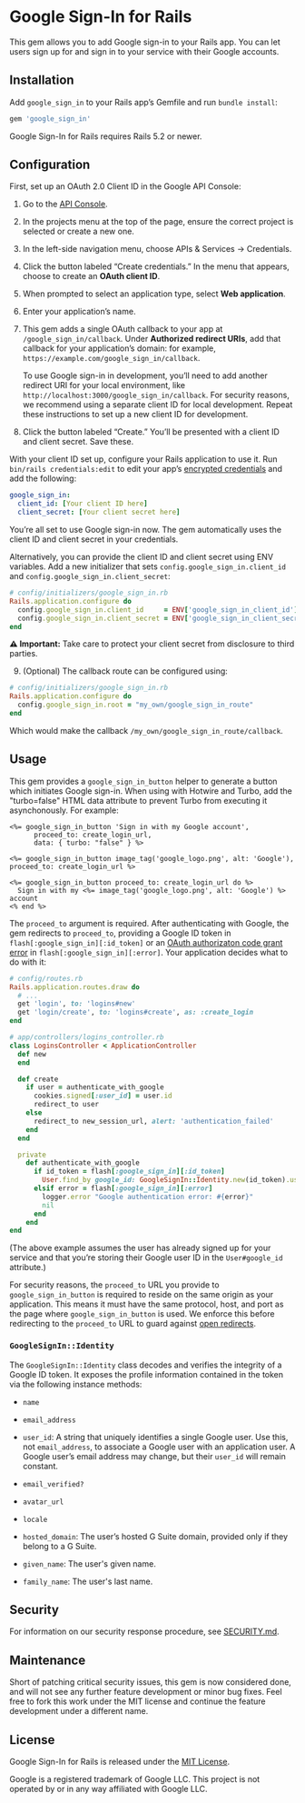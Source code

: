 # Google Sign-In for Rails

This gem allows you to add Google sign-in to your Rails app. You can let users sign up for and sign in to your service
with their Google accounts.


## Installation

Add `google_sign_in` to your Rails app’s Gemfile and run `bundle install`:

```ruby
gem 'google_sign_in'
```

Google Sign-In for Rails requires Rails 5.2 or newer.


## Configuration

First, set up an OAuth 2.0 Client ID in the Google API Console:

1. Go to the [API Console](https://console.developers.google.com/apis/credentials).

2. In the projects menu at the top of the page, ensure the correct project is selected or create a new one.

3. In the left-side navigation menu, choose APIs & Services → Credentials.

4. Click the button labeled “Create credentials.” In the menu that appears, choose to create an **OAuth client ID**.

5. When prompted to select an application type, select **Web application**.

6. Enter your application’s name.

7. This gem adds a single OAuth callback to your app at `/google_sign_in/callback`. Under **Authorized redirect URIs**,
   add that callback for your application’s domain: for example, `https://example.com/google_sign_in/callback`.

   To use Google sign-in in development, you’ll need to add another redirect URI for your local environment, like
   `http://localhost:3000/google_sign_in/callback`. For security reasons, we recommend using a separate
   client ID for local development. Repeat these instructions to set up a new client ID for development.

8. Click the button labeled “Create.” You’ll be presented with a client ID and client secret. Save these.

With your client ID set up, configure your Rails application to use it. Run `bin/rails credentials:edit` to edit your
app’s [encrypted credentials](https://guides.rubyonrails.org/security.html#custom-credentials) and add the following:

```yaml
google_sign_in:
  client_id: [Your client ID here]
  client_secret: [Your client secret here]
```

You’re all set to use Google sign-in now. The gem automatically uses the client ID and client secret in your credentials.

Alternatively, you can provide the client ID and client secret using ENV variables. Add a new initializer that sets
`config.google_sign_in.client_id` and `config.google_sign_in.client_secret`:

```ruby
# config/initializers/google_sign_in.rb
Rails.application.configure do
  config.google_sign_in.client_id     = ENV['google_sign_in_client_id']
  config.google_sign_in.client_secret = ENV['google_sign_in_client_secret']
end
```

**⚠️ Important:** Take care to protect your client secret from disclosure to third parties.

9. (Optional) The callback route can be configured using:

```ruby
# config/initializers/google_sign_in.rb
Rails.application.configure do
  config.google_sign_in.root = "my_own/google_sign_in_route"
end
```

Which would make the callback `/my_own/google_sign_in_route/callback`.

## Usage

This gem provides a `google_sign_in_button` helper to generate a button which initiates Google sign-in.
When using with Hotwire and Turbo, add the "turbo=false" HTML data attribute to prevent Turbo
from executing it asynchonously. For example:

```erb
<%= google_sign_in_button 'Sign in with my Google account',
      proceed_to: create_login_url,
      data: { turbo: "false" } %>

<%= google_sign_in_button image_tag('google_logo.png', alt: 'Google'), proceed_to: create_login_url %>

<%= google_sign_in_button proceed_to: create_login_url do %>
  Sign in with my <%= image_tag('google_logo.png', alt: 'Google') %> account
<% end %>
```

The `proceed_to` argument is required. After authenticating with Google, the gem redirects to `proceed_to`, providing
a Google ID token in `flash[:google_sign_in][:id_token]` or an [OAuth authorizaton code grant error](https://tools.ietf.org/html/rfc6749#section-4.1.2.1)
in `flash[:google_sign_in][:error]`. Your application decides what to do with it:

```ruby
# config/routes.rb
Rails.application.routes.draw do
  # ...
  get 'login', to: 'logins#new'
  get 'login/create', to: 'logins#create', as: :create_login
end
```

```ruby
# app/controllers/logins_controller.rb
class LoginsController < ApplicationController
  def new
  end

  def create
    if user = authenticate_with_google
      cookies.signed[:user_id] = user.id
      redirect_to user
    else
      redirect_to new_session_url, alert: 'authentication_failed'
    end
  end

  private
    def authenticate_with_google
      if id_token = flash[:google_sign_in][:id_token]
        User.find_by google_id: GoogleSignIn::Identity.new(id_token).user_id
      elsif error = flash[:google_sign_in][:error]
        logger.error "Google authentication error: #{error}"
        nil
      end
    end
end
```

(The above example assumes the user has already signed up for your service and that you’re storing their Google user ID
in the `User#google_id` attribute.)

For security reasons, the `proceed_to` URL you provide to `google_sign_in_button` is required to reside on the same
origin as your application. This means it must have the same protocol, host, and port as the page where
`google_sign_in_button` is used. We enforce this before redirecting to the `proceed_to` URL to guard against
[open redirects](https://www.owasp.org/index.php/Unvalidated_Redirects_and_Forwards_Cheat_Sheet).

### `GoogleSignIn::Identity`

The `GoogleSignIn::Identity` class decodes and verifies the integrity of a Google ID token. It exposes the profile
information contained in the token via the following instance methods:

* `name`

* `email_address`

* `user_id`: A string that uniquely identifies a single Google user. Use this, not `email_address`, to associate a
  Google user with an application user. A Google user’s email address may change, but their `user_id` will remain constant.

* `email_verified?`

* `avatar_url`

* `locale`

* `hosted_domain`: The user’s hosted G Suite domain, provided only if they belong to a G Suite.

* `given_name`: The user's given name.

* `family_name`: The user's last name.


## Security

For information on our security response procedure, see [SECURITY.md](SECURITY.md).

## Maintenance

Short of patching critical security issues, this gem is now considered done, and will not see any further feature development or minor bug fixes. Feel free to fork this work under the MIT license and continue the feature development under a different name.

## License

Google Sign-In for Rails is released under the [MIT License](https://opensource.org/licenses/MIT).

Google is a registered trademark of Google LLC. This project is not operated by or in any way affiliated with Google LLC.
